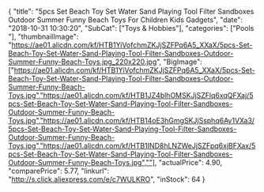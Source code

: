 {
	"title": "5pcs Set Beach Toy Set Water Sand Playing Tool Filter Sandboxes Outdoor Summer Funny Beach Toys For Children Kids Gadgets",
	"date": "2018-10-31 10:30:20",
	"SubCat": ["Toys & Hobbies"],
	"categories": ["Pools "],
	"thumbnailImage": "https://ae01.alicdn.com/kf/HTB1YiVofchmZKJjSZFPq6A5_XXaX/5pcs-Set-Beach-Toy-Set-Water-Sand-Playing-Tool-Filter-Sandboxes-Outdoor-Summer-Funny-Beach-Toys.jpg_220x220.jpg",
	"BigImage": ["https://ae01.alicdn.com/kf/HTB1YiVofchmZKJjSZFPq6A5_XXaX/5pcs-Set-Beach-Toy-Set-Water-Sand-Playing-Tool-Filter-Sandboxes-Outdoor-Summer-Funny-Beach-Toys.jpg","https://ae01.alicdn.com/kf/HTB1JZ4blhOMSKJjSZFlq6xqQFXaj/5pcs-Set-Beach-Toy-Set-Water-Sand-Playing-Tool-Filter-Sandboxes-Outdoor-Summer-Funny-Beach-Toys.jpg","https://ae01.alicdn.com/kf/HTB14oE3hGmgSKJjSsphq6Ay1VXa3/5pcs-Set-Beach-Toy-Set-Water-Sand-Playing-Tool-Filter-Sandboxes-Outdoor-Summer-Funny-Beach-Toys.jpg","https://ae01.alicdn.com/kf/HTB1IND8hLNZWeJjSZFpq6xjBFXax/5pcs-Set-Beach-Toy-Set-Water-Sand-Playing-Tool-Filter-Sandboxes-Outdoor-Summer-Funny-Beach-Toys.jpg",""],
	"actualPrice": 4.90,
	"comparePrice": 5.77,
	"linkurl": "http://s.click.aliexpress.com/e/c7WULKRO",
	"inStock": 64
}
